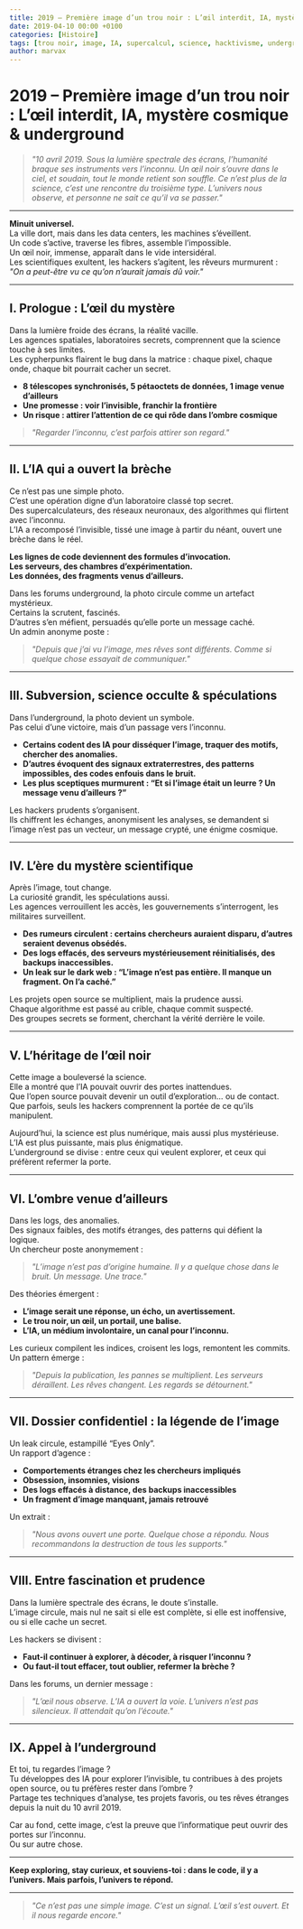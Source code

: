 ```yaml
---
title: 2019 – Première image d’un trou noir : L’œil interdit, IA, mystère cosmique & underground
date: 2019-04-10 00:00 +0100
categories: [Histoire]
tags: [trou noir, image, IA, supercalcul, science, hacktivisme, underground, malédiction, extraterrestre, mystère, area 51]
author: marvax
---
```


# 2019 – Première image d’un trou noir : L’œil interdit, IA, mystère cosmique & underground

> *"10 avril 2019. Sous la lumière spectrale des écrans, l’humanité braque ses instruments vers l’inconnu. Un œil noir s’ouvre dans le ciel, et soudain, tout le monde retient son souffle. Ce n’est plus de la science, c’est une rencontre du troisième type. L’univers nous observe, et personne ne sait ce qu’il va se passer."*

---

**Minuit universel.**  
La ville dort, mais dans les data centers, les machines s’éveillent.  
Un code s’active, traverse les fibres, assemble l’impossible.  
Un œil noir, immense, apparaît dans le vide intersidéral.  
Les scientifiques exultent, les hackers s’agitent, les rêveurs murmurent :  
*"On a peut-être vu ce qu’on n’aurait jamais dû voir."*

---

## I. Prologue : L’œil du mystère

Dans la lumière froide des écrans, la réalité vacille.  
Les agences spatiales, laboratoires secrets, comprennent que la science touche à ses limites.  
Les cypherpunks flairent le bug dans la matrice : chaque pixel, chaque onde, chaque bit pourrait cacher un secret.

- **8 télescopes synchronisés, 5 pétaoctets de données, 1 image venue d’ailleurs**
- **Une promesse : voir l’invisible, franchir la frontière**
- **Un risque : attirer l’attention de ce qui rôde dans l’ombre cosmique**

> *"Regarder l’inconnu, c’est parfois attirer son regard."*

---

## II. L’IA qui a ouvert la brèche

Ce n’est pas une simple photo.  
C’est une opération digne d’un laboratoire classé top secret.  
Des supercalculateurs, des réseaux neuronaux, des algorithmes qui flirtent avec l’inconnu.  
L’IA a recomposé l’invisible, tissé une image à partir du néant, ouvert une brèche dans le réel.

**Les lignes de code deviennent des formules d’invocation.**  
**Les serveurs, des chambres d’expérimentation.**  
**Les données, des fragments venus d’ailleurs.**

Dans les forums underground, la photo circule comme un artefact mystérieux.  
Certains la scrutent, fascinés.  
D’autres s’en méfient, persuadés qu’elle porte un message caché.  
Un admin anonyme poste :  
> *"Depuis que j’ai vu l’image, mes rêves sont différents. Comme si quelque chose essayait de communiquer."*

---

## III. Subversion, science occulte & spéculations

Dans l’underground, la photo devient un symbole.  
Pas celui d’une victoire, mais d’un passage vers l’inconnu.

- **Certains codent des IA pour disséquer l’image, traquer des motifs, chercher des anomalies.**
- **D’autres évoquent des signaux extraterrestres, des patterns impossibles, des codes enfouis dans le bruit.**
- **Les plus sceptiques murmurent : “Et si l’image était un leurre ? Un message venu d’ailleurs ?”**

Les hackers prudents s’organisent.  
Ils chiffrent les échanges, anonymisent les analyses, se demandent si l’image n’est pas un vecteur, un message crypté, une énigme cosmique.

---

## IV. L’ère du mystère scientifique

Après l’image, tout change.  
La curiosité grandit, les spéculations aussi.  
Les agences verrouillent les accès, les gouvernements s’interrogent, les militaires surveillent.

- **Des rumeurs circulent : certains chercheurs auraient disparu, d’autres seraient devenus obsédés.**
- **Des logs effacés, des serveurs mystérieusement réinitialisés, des backups inaccessibles.**
- **Un leak sur le dark web : “L’image n’est pas entière. Il manque un fragment. On l’a caché.”**

Les projets open source se multiplient, mais la prudence aussi.  
Chaque algorithme est passé au crible, chaque commit suspecté.  
Des groupes secrets se forment, cherchant la vérité derrière le voile.

---

## V. L’héritage de l’œil noir

Cette image a bouleversé la science.  
Elle a montré que l’IA pouvait ouvrir des portes inattendues.  
Que l’open source pouvait devenir un outil d’exploration… ou de contact.  
Que parfois, seuls les hackers comprennent la portée de ce qu’ils manipulent.

Aujourd’hui, la science est plus numérique, mais aussi plus mystérieuse.  
L’IA est plus puissante, mais plus énigmatique.  
L’underground se divise : entre ceux qui veulent explorer, et ceux qui préfèrent refermer la porte.

---

## VI. L’ombre venue d’ailleurs

Dans les logs, des anomalies.  
Des signaux faibles, des motifs étranges, des patterns qui défient la logique.  
Un chercheur poste anonymement :  
> *"L’image n’est pas d’origine humaine. Il y a quelque chose dans le bruit. Un message. Une trace."*

Des théories émergent :  
- **L’image serait une réponse, un écho, un avertissement.**
- **Le trou noir, un œil, un portail, une balise.**
- **L’IA, un médium involontaire, un canal pour l’inconnu.**

Les curieux compilent les indices, croisent les logs, remontent les commits.  
Un pattern émerge :  
> *"Depuis la publication, les pannes se multiplient. Les serveurs déraillent. Les rêves changent. Les regards se détournent."*

---

## VII. Dossier confidentiel : la légende de l’image

Un leak circule, estampillé “Eyes Only”.  
Un rapport d’agence :  
- **Comportements étranges chez les chercheurs impliqués**
- **Obsession, insomnies, visions**
- **Des logs effacés à distance, des backups inaccessibles**
- **Un fragment d’image manquant, jamais retrouvé**

Un extrait :  
> *"Nous avons ouvert une porte. Quelque chose a répondu. Nous recommandons la destruction de tous les supports."*

---

## VIII. Entre fascination et prudence

Dans la lumière spectrale des écrans, le doute s’installe.  
L’image circule, mais nul ne sait si elle est complète, si elle est inoffensive, ou si elle cache un secret.

Les hackers se divisent :  
- **Faut-il continuer à explorer, à décoder, à risquer l’inconnu ?**
- **Ou faut-il tout effacer, tout oublier, refermer la brèche ?**

Dans les forums, un dernier message :  
> *"L’œil nous observe. L’IA a ouvert la voie. L’univers n’est pas silencieux. Il attendait qu’on l’écoute."*

---

## IX. Appel à l’underground

Et toi, tu regardes l’image ?  
Tu développes des IA pour explorer l’invisible, tu contribues à des projets open source, ou tu préfères rester dans l’ombre ?  
Partage tes techniques d’analyse, tes projets favoris, ou tes rêves étranges depuis la nuit du 10 avril 2019.

Car au fond, cette image, c’est la preuve que l’informatique peut ouvrir des portes sur l’inconnu.  
Ou sur autre chose.

---

**Keep exploring, stay curieux, et souviens-toi : dans le code, il y a l’univers. Mais parfois, l’univers te répond.**

---

> *"Ce n’est pas une simple image. C’est un signal. L’œil s’est ouvert. Et il nous regarde encore."*
